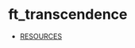 # ft_transcendence

- [RESOURCES](https://quilled-discovery-253.notion.site/ft_transcendence-01d977dd4ba8439daa74b019bfec495b)
